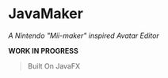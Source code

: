 # JavaMaker

*A Nintendo "Mii-maker" inspired Avatar Editor*

**WORK IN PROGRESS**


> Built On JavaFX
